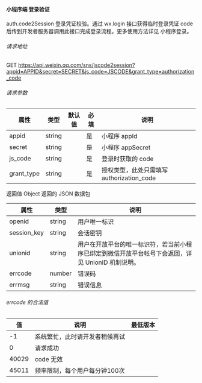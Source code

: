 #### 小程序端 登录验证

auth.code2Session
登录凭证校验。通过 wx.login 接口获得临时登录凭证 code 后传到开发者服务器调用此接口完成登录流程。更多使用方法详见 小程序登录。


###### 请求地址
GET https://api.weixin.qq.com/sns/jscode2session?appid=APPID&secret=SECRET&js_code=JSCODE&grant_type=authorization_code
###### 请求参数
属性|类型|默认值|必填|说明|
|---|---|---|---|---|
|appid|string| |是|小程序 appId|
|secret|string| |是|小程序 appSecret|
|js_code|string| |是|登录时获取的 code|
|grant_type|string| |是|授权类型，此处只需填写 authorization_code|
返回值
Object
返回的 JSON 数据包

|属性|类型|说明|
|---|---|---|
|openid|string|用户唯一标识|
|session_key|string|会话密钥|
|unionid|string|用户在开放平台的唯一标识符，若当前小程序已绑定到微信开放平台帐号下会返回，详见 UnionID 机制说明。
|errcode|number|错误码|
|errmsg|string|错误信息|

###### errcode 的合法值
|值|说明|最低版本|
|---|---|---|
|-1|系统繁忙，此时请开发者稍候再试| |
|0|请求成功| |
|40029|code 无效| |
|45011|频率限制，每个用户每分钟100次| |